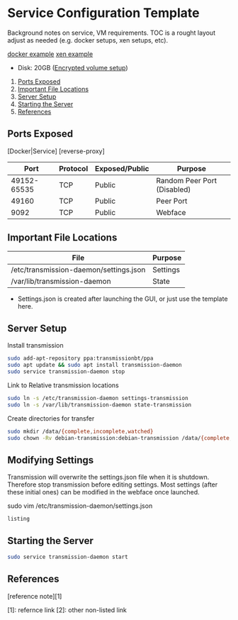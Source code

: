 Service Configuration Template
==============================
Background notes on service, VM requirements. TOC is a rought layout adjust as
needed (e.g. docker setups, xen setups, etc).

[docker example](gogs/README.md)
[xen example](../virtualization/vm-templates/steam-7-days-to-die/README.md)

* Disk: 20GB ([Encrypted volume setup](../operating-systems/ubuntu/16.04/server.md#creating-an-encrypted-volume))

1. [Ports Exposed](#ports-exposed)
1. [Important File Locations](#important-file-locations)
1. [Server Setup](#server-setup)
1. [Starting the Server](#starting-the-server)
1. [References](#references)

Ports Exposed
-------------
[Docker|Service] [reverse-proxy]

| Port        | Protocol | Exposed/Public | Purpose                     |
|-------------|----------|----------------|-----------------------------|
| 49152-65535 | TCP      | Public         | Random Peer Port (Disabled) |
| 49160       | TCP      | Public         | Peer Port                   |
| 9092        | TCP      | Public         | Webface                     |

Important File Locations
------------------------

| File                                      | Purpose  |
|-------------------------------------------|----------|
| /etc/transmission-daemon/settings.json    | Settings |
| /var/lib/transmission-daemon              | State    |
* Settings.json is created after launching the GUI, or just use the template
  here.

Server Setup
-------------
Install transmission

```bash
sudo add-apt-repository ppa:transmissionbt/ppa
sudo apt update && sudo apt install transmission-daemon
sudo service transmission-daemon stop
```

Link to Relative transmission locations
```bash
sudo ln -s /etc/transmission-daemon settings-transmission
sudo ln -s /var/lib/transmission-daemon state-transmission
```

Create directories for transfer
```bash
sudo mkdir /data/{complete,incomplete,watched}
sudo chown -Rv debian-transmission:debian-transmission /data/{complete,incomplete,watched}
```

Modifying Settings
------------------
Transmission will overwrite the settings.json file when it is shutdown. Therefore stop transmission before editing settings. Most settings (after these initial ones) can be modified in the webface once launched.

sudo vim /etc/transmission-daemon/settings.json
```vim
listing
```

Starting the Server
-------------------
```bash
sudo service transmission-daemon start
```

References
----------
[reference note][1]

[1]: refernce link
[2]: other non-listed link